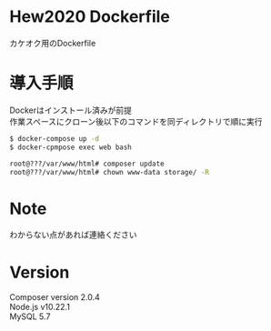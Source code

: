 # Hew2020 Dockerfile

カケオク用のDockerfile

# 導入手順

Dockerはインストール済みが前提  
作業スペースにクローン後以下のコマンドを同ディレクトリで順に実行  

```bash
$ docker-compose up -d
$ docker-cpmpose exec web bash

root@???/var/www/html# composer update
root@???/var/www/html# chown www-data storage/ -R
```

# Note
 
わからない点があれば連絡ください

# Version
Composer version 2.0.4    
Node.js v10.22.1  
MySQL 5.7  
